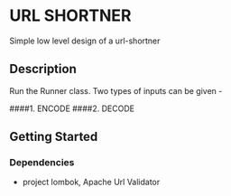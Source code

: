 # URL SHORTNER

Simple low level design of a url-shortner

## Description

Run the Runner class. Two types of inputs can be given -

####1. ENCODE <url to be encoded>
####2. DECODE <url to be decoded>

## Getting Started

### Dependencies

* project lombok, Apache Url Validator

